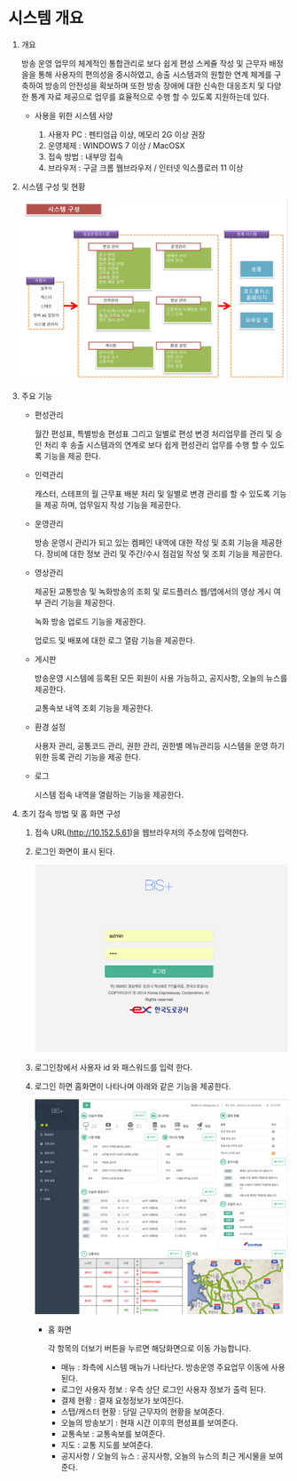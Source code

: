 # 시스템 개요

1. 개요

	방송 운영 업무의 체계적인 통합관리로 보다 쉽게 편성 스케쥴 작성 및 근무자 배정을을 통해 
	사용자의 편의성을 중시하였고, 송출 시스템과의 원할한 연계 체계를 구축하여 방송의 안전성을 
	확보하며 또한 방송 장애에 대한 신속한 대응조치 및 다양한 통계 자료 제공으로 업무를 효율적으로
	수행 할 수 있도록 지원하는데 있다.
	
	- 사용을 위한 시스템 사양
		
		1. 사용자 PC   : 펜티엄급 이상, 메모리 2G 이상 권장
		1. 운영체제    : WINDOWS 7 이상 / MacOSX
		1. 접속 방법   : 내부망 접속
		1. 브라우저    : 구글 크롬 웹브라우저 / 인터넷 익스플로러 11 이상

1. 시스템 구성 및 현황

	![](image_20160125_093732_capture.png)
		
1. 주요 기능

	-  편성관리
	
		월간 편성표, 특별방송 편성표 그리고 일별로 편성 변경 처리업무를 관리 및 승인 처리 후 송출 시스템과의 연계로 보다 쉽게 편성관리 업무를 수행 할 수 있도록 기능을 제공 한다.

   - 인력관리
		
		캐스터, 스테프의 월 근무표 배분 처리 및 일별로 변경 관리를 할 수 있도록 기능을 제공 하며, 업무일지 작성 기능을 제공한다.

   - 운영관리

		방송 운영시 관리가 되고 있는 켐페인 내역에 대한 작성 및 조회 기능을 제공한다.
		장비에 대한 정보 관리 및 주간/수시 점검일 작성 및 조회 기능을 제공한다. 

   
    - 영상관리
		
		제공된 교통방송 및 녹화방송의 조회 및 로드플러스 웹/앱에서의 영상 게시 여부 관리 기능을 제공한다.
		
		녹화 방송 업로드 기능을 제공한다.
		
		업로드 및 배포에 대한 로그 열람 기능을 제공한다.

    - 게시판
    
		방송운영 시스템에 등록된 모든 회원이 사용 가능하고, 공지사항, 오늘의 뉴스를 제공한다.
		
		교통속보 내역 조회 기능을 제공한다.

    - 환경 설정
		
		사용자 관리, 공통코드 관리, 권한 관리, 권한별 메뉴관리등 시스템을 운영 하기 위한 등록 관리 기능을 제공 한다.		

	- 로그
	
		시스템 접속 내역을 열람하는 기능을 제공한다.
		
      
1. 초기 접속 방법 및 홈 화면 구성

    1. 접속 URL(http://10.152.5.61)을 웹브라우저의 주소창에 입력한다.

    1. 로그인 화면이 표시 된다.

	    ![](image_20160125_094256_capture.png)

    1. 로그인창에서 사용자 id 와 패스워드를 입력 한다.

    1. 로그인 하면 홈화면이 나타나며 아래와 같은 기능을 제공한다.

	    ![](image_20160125_094353_capture.png)

    	- 홈 화면

			각 항목의 더보기 버튼을 누르면 해당화면으로 이동 가능합니다.
			
			- 매뉴 : 좌측에 시스템 매뉴가 나타난다. 방송운영 주요업무 이동에 사용된다.
			- 로그인 사용자 정보 : 우측 상단 로그인 사용자 정보가 출력 된다.
			- 결제 현황 : 결재 요청정보가 보여진다.
			- 스탭/캐스터 현황 : 당일 근무자의 현황을 보여준다.
			- 오늘의  방송보기 : 현재 시간 이후의 편성표를 보여준다.
			- 교통속보 : 교통속보를 보여준다.
			- 지도 : 교통 지도를 보여준다.
	   		- 공지사항 / 오늘의 뉴스 : 공지사항, 오늘의 뉴스의 최근 게시물을 보여준다.
    